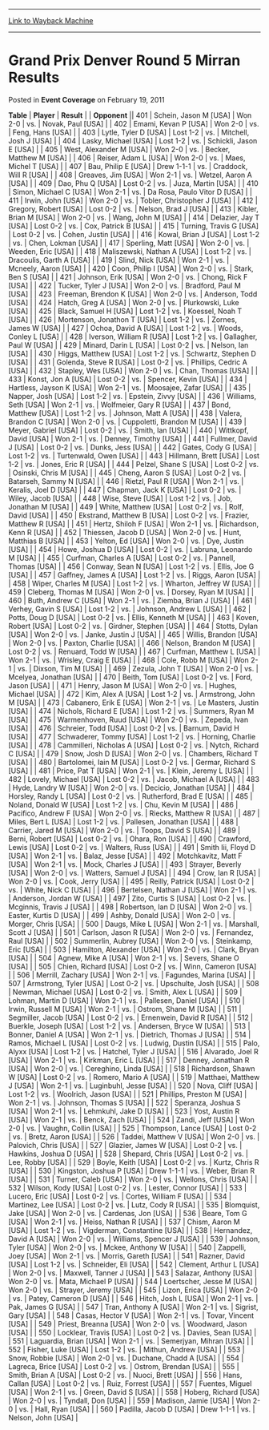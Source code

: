 
---
[Link to Wayback Machine](https://web.archive.org/web/20211127125808/https://magic.wizards.com/en/articles/archive/event-coverage/grand-prix-denver-round-5-mirran-results-2011-02-19)

[_metadata_:description]:- "TablePlayerResult Opponent401Schein, Jason M [USA]Won 2-0vs.Novak, Paul [USA]402Emami, Kevan P [USA]Won 2-0vs.Feng, Hans [USA]403Lytle, Tyler D [USA]Lost 1-2vs.Mitchell, Josh J [USA]404Lasky, Michael [USA]Lost 1-2vs.Schickli, Jason E [USA]405West, Alexander M [USA]Won 2-0vs.Becker, Matthew M [USA]406Reiser, Adam L [USA]Won 2-0vs.Maes, Michel T [USA]407Bau, Philip E [USA]Drew"
[_metadata_:generator]:- "Drupal 7 (http://drupal.org)"
[_metadata_:node]:- "451871"
[_metadata_:publish_date]:- "2011-02-19"
[_metadata_:source]:- "div-main-content"
[_metadata_:title]:- "Grand Prix Denver Round 5 Mirran Results"
[_metadata_:wayback_capture_timestamp]:- "2021-11-27 12:58:08"
[_metadata_:wayback_raw_url]:- "https://web.archive.org/web/20211127125808id_/https://magic.wizards.com/en/articles/archive/event-coverage/grand-prix-denver-round-5-mirran-results-2011-02-19"
[_metadata_:wayback_url]:- "https://magic.wizards.com/en/articles/archive/event-coverage/grand-prix-denver-round-5-mirran-results-2011-02-19"
---


Grand Prix Denver Round 5 Mirran Results
========================================



 Posted in **Event Coverage**
 on February 19, 2011 












 **Table** | **Player** | **Result** |  | **Opponent** || 401 | Schein, Jason M [USA] | Won 2-0 | vs. | Novak, Paul [USA] |
| 402 | Emami, Kevan P [USA] | Won 2-0 | vs. | Feng, Hans [USA] |
| 403 | Lytle, Tyler D [USA] | Lost 1-2 | vs. | Mitchell, Josh J [USA] |
| 404 | Lasky, Michael [USA] | Lost 1-2 | vs. | Schickli, Jason E [USA] |
| 405 | West, Alexander M [USA] | Won 2-0 | vs. | Becker, Matthew M [USA] |
| 406 | Reiser, Adam L [USA] | Won 2-0 | vs. | Maes, Michel T [USA] |
| 407 | Bau, Philip E [USA] | Drew 1-1-1 | vs. | Craddock, Will R [USA] |
| 408 | Greaves, Jim [USA] | Won 2-1 | vs. | Wetzel, Aaron A [USA] |
| 409 | Dao, Phu Q [USA] | Lost 0-2 | vs. | Juza, Martin [USA] |
| 410 | Simon, Michael C [USA] | Won 2-1 | vs. | Da Rosa, Paulo Vitor D [USA] |
| 411 | Irwin, John [USA] | Won 2-0 | vs. | Tobler, Christopher J [USA] |
| 412 | Gregory, Robert [USA] | Lost 0-2 | vs. | Nelson, Brad J [USA] |
| 413 | Kibler, Brian M [USA] | Won 2-0 | vs. | Wang, John M [USA] |
| 414 | Delazier, Jay T [USA] | Lost 0-2 | vs. | Cox, Patrick B [USA] |
| 415 | Turning, Travis G [USA] | Lost 0-2 | vs. | Cohen, Justin [USA] |
| 416 | Kowal, Brian J [USA] | Lost 1-2 | vs. | Chen, Lokman [USA] |
| 417 | Sperling, Matt [USA] | Won 2-0 | vs. | Weeden, Eric [USA] |
| 418 | Maliszewski, Nathan A [USA] | Lost 1-2 | vs. | Dracoulis, Garth A [USA] |
| 419 | Slind, Nick [USA] | Won 2-1 | vs. | Mcneely, Aaron [USA] |
| 420 | Coon, Philip I [USA] | Won 2-0 | vs. | Stark, Ben S [USA] |
| 421 | Johnson, Erik [USA] | Won 2-0 | vs. | Chong, Rick F [USA] |
| 422 | Tucker, Tyler J [USA] | Won 2-0 | vs. | Bradford, Paul M [USA] |
| 423 | Freeman, Brendon K [USA] | Won 2-0 | vs. | Anderson, Todd [USA] |
| 424 | Hatch, Greg A [USA] | Won 2-0 | vs. | Plurkowski, Luke [USA] |
| 425 | Black, Samuel H [USA] | Lost 1-2 | vs. | Koessel, Noah T [USA] |
| 426 | Mortenson, Jonathon T [USA] | Lost 1-2 | vs. | Zornes, James W [USA] |
| 427 | Ochoa, David A [USA] | Lost 1-2 | vs. | Woods, Conley L [USA] |
| 428 | Iverson, William R [USA] | Lost 1-2 | vs. | Gallagher, Paul W [USA] |
| 429 | Minard, Darin L [USA] | Lost 0-2 | vs. | Nelson, Ian [USA] |
| 430 | Higgs, Matthew [USA] | Lost 1-2 | vs. | Schwartz, Stephen D [USA] |
| 431 | Golenda, Steve R [USA] | Lost 0-2 | vs. | Phillips, Cedric A [USA] |
| 432 | Stapley, Wes [USA] | Won 2-0 | vs. | Chan, Thomas [USA] |
| 433 | Konst, Jon A [USA] | Lost 0-2 | vs. | Spencer, Kevin [USA] |
| 434 | Hartless, Jayson K [USA] | Won 2-1 | vs. | Moosajee, Zafar [USA] |
| 435 | Napper, Josh [USA] | Lost 1-2 | vs. | Epstein, Zivvy [USA] |
| 436 | Williams, Seth [USA] | Won 2-1 | vs. | Wolfmeier, Gary R [USA] |
| 437 | Bond, Matthew [USA] | Lost 1-2 | vs. | Johnson, Matt A [USA] |
| 438 | Valera, Brandon C [USA] | Won 2-0 | vs. | Cuppoletti, Brandon M [USA] |
| 439 | Meyer, Gabriel [USA] | Lost 0-2 | vs. | Smith, Ian [USA] |
| 440 | Wittkopf, David [USA] | Won 2-1 | vs. | Denney, Timothy [USA] |
| 441 | Fullmer, David J [USA] | Lost 0-2 | vs. | Dunks, Jess [USA] |
| 442 | Gates, Cody G [USA] | Lost 1-2 | vs. | Turtenwald, Owen [USA] |
| 443 | Hillmann, Brett [USA] | Lost 1-2 | vs. | Jones, Eric R [USA] |
| 444 | Pelzel, Shane S [USA] | Lost 0-2 | vs. | Osinski, Chris M [USA] |
| 445 | Cheng, Aaron S [USA] | Lost 0-2 | vs. | Batarseh, Sammy N [USA] |
| 446 | Rietzl, Paul R [USA] | Won 2-1 | vs. | Keralis, Joel D [USA] |
| 447 | Chapman, Jack K [USA] | Lost 0-2 | vs. | Wiley, Jacob [USA] |
| 448 | Wise, Steve [USA] | Lost 1-2 | vs. | Job, Jonathan M [USA] |
| 449 | White, Matthew [USA] | Lost 0-2 | vs. | Rolf, David [USA] |
| 450 | Ekstrand, Matthew B [USA] | Lost 0-2 | vs. | Frazier, Matthew R [USA] |
| 451 | Hertz, Shiloh F [USA] | Won 2-1 | vs. | Richardson, Kenn R [USA] |
| 452 | Thiessen, Jacob D [USA] | Won 2-0 | vs. | Hunt, Matthias B [USA] |
| 453 | Yelton, Ed [USA] | Won 2-0 | vs. | Dye, Justin [USA] |
| 454 | Howe, Joshua D [USA] | Lost 0-2 | vs. | Labruna, Leonardo M [USA] |
| 455 | Curfman, Charles A [USA] | Lost 0-2 | vs. | Pannell, Thomas [USA] |
| 456 | Conway, Sean N [USA] | Lost 1-2 | vs. | Ellis, Joe G [USA] |
| 457 | Gaffney, James A [USA] | Lost 1-2 | vs. | Riggs, Aaron [USA] |
| 458 | Wiper, Charles M [USA] | Lost 1-2 | vs. | Wharton, Jeffrey W [USA] |
| 459 | Cleberg, Thomas M [USA] | Won 2-0 | vs. | Dorsey, Ryan M [USA] |
| 460 | Buth, Andrew C [USA] | Won 2-1 | vs. | Ziemba, Brian J [USA] |
| 461 | Verhey, Gavin S [USA] | Lost 1-2 | vs. | Johnson, Andrew L [USA] |
| 462 | Potts, Doug D [USA] | Lost 0-2 | vs. | Ellis, Kenneth M [USA] |
| 463 | Koven, Robert [USA] | Lost 0-2 | vs. | Girdner, Stephen [USA] |
| 464 | Stotts, Dylan [USA] | Won 2-0 | vs. | Janke, Justin J [USA] |
| 465 | Willis, Brandon [USA] | Won 2-0 | vs. | Paxton, Charlie [USA] |
| 466 | Nelson, Brandon M [USA] | Lost 0-2 | vs. | Renuard, Todd W [USA] |
| 467 | Curfman, Matthew L [USA] | Won 2-1 | vs. | Wrisley, Craig E [USA] |
| 468 | Cole, Robb M [USA] | Won 2-1 | vs. | Dixson, Tim M [USA] |
| 469 | Zezula, John T [USA] | Won 2-0 | vs. | Mcelyea, Jonathan [USA] |
| 470 | Beith, Tom [USA] | Lost 0-2 | vs. | Ford, Jason [USA] |
| 471 | Henry, Jason M [USA] | Won 2-0 | vs. | Hughes, Michael [USA] |
| 472 | Kim, Alex A [USA] | Lost 1-2 | vs. | Armstrong, John M [USA] |
| 473 | Cabanero, Erik E [USA] | Won 2-1 | vs. | Le Masters, Justin [USA] |
| 474 | Nichols, Richard E [USA] | Lost 1-2 | vs. | Summers, Ryan M [USA] |
| 475 | Warmenhoven, Ruud [USA] | Won 2-0 | vs. | Zepeda, Ivan [USA] |
| 476 | Schreier, Todd [USA] | Lost 0-2 | vs. | Barnum, David H [USA] |
| 477 | Schwaderer, Tommy [USA] | Lost 1-2 | vs. | Horning, Charlie [USA] |
| 478 | Cammilleri, Nicholas A [USA] | Lost 0-2 | vs. | Nytch, Richard C [USA] |
| 479 | Snow, Josh D [USA] | Won 2-0 | vs. | Chambers, Richard T [USA] |
| 480 | Bartolomei, Iain M [USA] | Lost 0-2 | vs. | Germar, Richard S [USA] |
| 481 | Price, Pat T [USA] | Won 2-1 | vs. | Klein, Jeremy L [USA] |
| 482 | Lovely, Michael [USA] | Lost 0-2 | vs. | Jacob, Michael A [USA] |
| 483 | Hyde, Landry W [USA] | Won 2-0 | vs. | Decicio, Jonathan [USA] |
| 484 | Horsley, Randy L [USA] | Lost 0-2 | vs. | Rutherford, Brad E [USA] |
| 485 | Noland, Donald W [USA] | Lost 1-2 | vs. | Chu, Kevin M [USA] |
| 486 | Pacifico, Andrew F [USA] | Won 2-0 | vs. | Riecks, Matthew R [USA] |
| 487 | Miles, Bert L [USA] | Lost 1-2 | vs. | Pallesen, Jonathan [USA] |
| 488 | Carrier, Jared M [USA] | Won 2-0 | vs. | Toops, David S [USA] |
| 489 | Berni, Robert [USA] | Lost 0-2 | vs. | Ohara, Ron [USA] |
| 490 | Crawford, Lewis [USA] | Lost 0-2 | vs. | Walters, Russ [USA] |
| 491 | Smith Iii, Floyd D [USA] | Won 2-1 | vs. | Balaz, Jesse [USA] |
| 492 | Motchkavitz, Matt F [USA] | Won 2-1 | vs. | Mock, Charles J [USA] |
| 493 | Strayer, Beverly [USA] | Won 2-0 | vs. | Watters, Samuel J [USA] |
| 494 | Crow, Ian R [USA] | Won 2-0 | vs. | Cook, Jerry [USA] |
| 495 | Reilly, Patrick [USA] | Lost 0-2 | vs. | White, Nick C [USA] |
| 496 | Bertelsen, Nathan J [USA] | Won 2-1 | vs. | Anderson, Jordan W [USA] |
| 497 | Zito, Curtis S [USA] | Lost 0-2 | vs. | Mcginnis, Travis J [USA] |
| 498 | Robertson, Ian D [USA] | Won 2-0 | vs. | Easter, Kurtis D [USA] |
| 499 | Ashby, Donald [USA] | Won 2-0 | vs. | Morger, Chris [USA] |
| 500 | Daugs, Mike L [USA] | Won 2-1 | vs. | Marshall, Scott J [USA] |
| 501 | Carlson, Jason R [USA] | Won 2-0 | vs. | Fernandez, Raul [USA] |
| 502 | Summerlin, Aubrey [USA] | Won 2-0 | vs. | Steinkamp, Eric [USA] |
| 503 | Hamilton, Alexander [USA] | Won 2-0 | vs. | Clark, Bryan [USA] |
| 504 | Agnew, Mike A [USA] | Won 2-1 | vs. | Severs, Shane O [USA] |
| 505 | Chien, Richard [USA] | Lost 0-2 | vs. | Winn, Cameron [USA] |
| 506 | Merrill, Zachary [USA] | Won 2-1 | vs. | Fagundes, Marina [USA] |
| 507 | Armstrong, Tyler [USA] | Lost 0-2 | vs. | Upschulte, Josh [USA] |
| 508 | Newman, Michael [USA] | Lost 0-2 | vs. | Smith, Alex L [USA] |
| 509 | Lohman, Martin D [USA] | Won 2-1 | vs. | Pallesen, Daniel [USA] |
| 510 | Irwin, Russell M [USA] | Won 2-1 | vs. | Ostrom, Shane M [USA] |
| 511 | Segmiller, Jacob [USA] | Lost 0-2 | vs. | Ernenwein, David R [USA] |
| 512 | Buerkle, Joseph [USA] | Lost 1-2 | vs. | Andersen, Bryce W [USA] |
| 513 | Bonner, Daniel A [USA] | Won 2-1 | vs. | Dietrich, Thomas J [USA] |
| 514 | Ramos, Michael L [USA] | Lost 0-2 | vs. | Ludwig, Dustin [USA] |
| 515 | Palo, Alyxx [USA] | Lost 1-2 | vs. | Hatchel, Tyler J [USA] |
| 516 | Alvarado, Joel R [USA] | Won 2-1 | vs. | Kirkman, Eric L [USA] |
| 517 | Denney, Jonathan R [USA] | Won 2-0 | vs. | Cereghino, Linda [USA] |
| 518 | Richardson, Shawn W [USA] | Lost 0-2 | vs. | Romero, Mario A [USA] |
| 519 | Matthaei, Matthew J [USA] | Won 2-1 | vs. | Luginbuhl, Jesse [USA] |
| 520 | Nova, Cliff [USA] | Lost 1-2 | vs. | Woolrich, Jason [USA] |
| 521 | Phillips, Preston M [USA] | Won 2-1 | vs. | Johnson, Thomas S [USA] |
| 522 | Speranza, Joshua S [USA] | Won 2-1 | vs. | Lehmkuhl, Jake D [USA] |
| 523 | Yost, Austin R [USA] | Won 2-1 | vs. | Benck, Zach [USA] |
| 524 | Zandi, Jeff [USA] | Won 2-0 | vs. | Vaughn, Collin [USA] |
| 525 | Thompson, Lance [USA] | Lost 0-2 | vs. | Bretz, Aaron [USA] |
| 526 | Taddei, Matthew V [USA] | Won 2-0 | vs. | Palovich, Chris [USA] |
| 527 | Glazier, James W [USA] | Lost 0-2 | vs. | Hawkins, Joshua D [USA] |
| 528 | Shepard, Chris [USA] | Lost 0-2 | vs. | Lee, Robby [USA] |
| 529 | Boyle, Keith [USA] | Lost 0-2 | vs. | Kurtz, Chris R [USA] |
| 530 | Kingston, Joshua P [USA] | Drew 1-1-1 | vs. | Weber, Brian R [USA] |
| 531 | Turner, Caleb [USA] | Won 2-0 | vs. | Wellons, Chris [USA] |
| 532 | Wilson, Kody [USA] | Lost 0-2 | vs. | Lester, Connor [USA] |
| 533 | Lucero, Eric [USA] | Lost 0-2 | vs. | Cortes, William F [USA] |
| 534 | Martinez, Lee [USA] | Lost 0-2 | vs. | Lutz, Cody R [USA] |
| 535 | Blomquist, Jake [USA] | Won 2-0 | vs. | Cardenas, Jon [USA] |
| 536 | Beare, Tom G [USA] | Won 2-1 | vs. | Heiss, Nathan R [USA] |
| 537 | Chism, Aaron M [USA] | Lost 1-2 | vs. | Vigderman, Constantine [USA] |
| 538 | Hernandez, David A [USA] | Won 2-0 | vs. | Williams, Spencer J [USA] |
| 539 | Johnson, Tyler [USA] | Won 2-0 | vs. | Mckee, Anthony W [USA] |
| 540 | Zappelli, Joey [USA] | Won 2-1 | vs. | Morris, Gareth [USA] |
| 541 | Razner, David [USA] | Lost 1-2 | vs. | Schneider, Eli [USA] |
| 542 | Clement, Arthur L [USA] | Won 2-0 | vs. | Maxwell, Tanner J [USA] |
| 543 | Salazar, Anthony [USA] | Won 2-0 | vs. | Mata, Michael P [USA] |
| 544 | Loertscher, Jesse M [USA] | Won 2-0 | vs. | Strayer, Jeremy [USA] |
| 545 | Lizon, Erica [USA] | Won 2-0 | vs. | Patey, Cameron D [USA] |
| 546 | Hitch, Josh L [USA] | Won 2-1 | vs. | Pak, James G [USA] |
| 547 | Tran, Anthony A [USA] | Won 2-1 | vs. | Sigrist, Gary [USA] |
| 548 | Casas, Hector V [USA] | Won 2-1 | vs. | Tovar, Vincent [USA] |
| 549 | Priest, Breanna [USA] | Won 2-0 | vs. | Woodward, Jason [USA] |
| 550 | Locklear, Travis [USA] | Lost 0-2 | vs. | Davies, Sean [USA] |
| 551 | Laguardia, Brian [USA] | Won 2-1 | vs. | Semerjyan, Mihran [USA] |
| 552 | Fisher, Luke [USA] | Lost 1-2 | vs. | Mithun, Andrew [USA] |
| 553 | Snow, Robbie [USA] | Won 2-0 | vs. | Duchane, Chadd A [USA] |
| 554 | Lagreca, Brice [USA] | Lost 0-2 | vs. | Ostrom, Brendan [USA] |
| 555 | Smith, Brian A [USA] | Lost 0-2 | vs. | Nuoci, Brett [USA] |
| 556 | Hans, Callan [USA] | Lost 0-2 | vs. | Ruiz, Forrest [USA] |
| 557 | Fuentes, Miguel [USA] | Won 2-1 | vs. | Green, David S [USA] |
| 558 | Hoberg, Richard [USA] | Won 2-0 | vs. | Tyndall, Don [USA] |
| 559 | Madison, Jamie [USA] | Won 2-0 | vs. | Hall, Ryan [USA] |
| 560 | Padilla, Jacob D [USA] | Drew 1-1-1 | vs. | Nelson, John [USA] |







